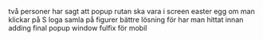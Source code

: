 två personer har sagt att popup rutan ska vara i screen
easter egg om man klickar på S loga
samla på figurer 
bättre lösning för har man hittat innan 
adding final popup window 
fulfix för mobil